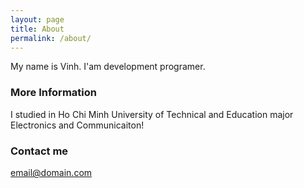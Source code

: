 ```yaml
---
layout: page
title: About
permalink: /about/
---
```

My name is Vinh. I'am development programer. 

### More Information

I studied in Ho Chi Minh University of Technical and Education major Electronics and Communicaiton!


### Contact me

[email@domain.com](mailto:vinhph112@gmail.com)

